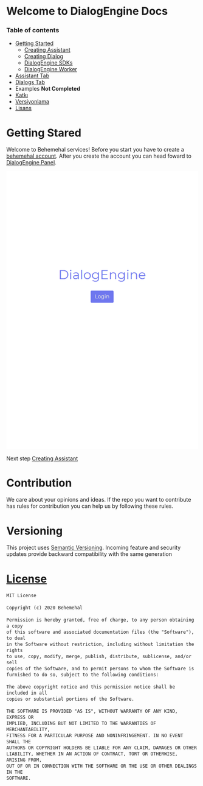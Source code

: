 # Welcome to DialogEngine Docs

### Table of contents
- [Getting Started](#getting-started)
  - [Creating Assistant](./creatingAssistant)   
  - [Creating Dialog](./creatingDialogs)
  - [DialogEngine SDKs](./sdk)
  - [DialogEngine Worker](./worker)
- [Assistant Tab](./assistant)
- [Dialogs Tab](./dialogs)
- Examples **Not Completed**
- [Katkı](#katkı)
- [Versiyonlama](#versiyonlama)
- [Lisans](#lisans)

# Getting Stared
Welcome to Behemehal services! Before you start you have to create a [behemehal account](https://behemehal.net/login). After you create the account you can head foward to [DialogEngine Panel](https://dialogengine.behemehal.net/panel.html).

![login](./src/content1.png)

Next step [Creating Assistant](./creatingAssistant)


# Contribution
We care about your opinions and ideas. If the repo you want to contribute has rules for contribution you can help us by following these rules.


# Versioning
This project uses [Semantic Versioning](https://semver.org/). Incoming feature and security updates provide backward compatibility with the same generation

# [License](../LICENSE)

```
MIT License

Copyright (c) 2020 Behemehal

Permission is hereby granted, free of charge, to any person obtaining a copy
of this software and associated documentation files (the "Software"), to deal
in the Software without restriction, including without limitation the rights
to use, copy, modify, merge, publish, distribute, sublicense, and/or sell
copies of the Software, and to permit persons to whom the Software is
furnished to do so, subject to the following conditions:

The above copyright notice and this permission notice shall be included in all
copies or substantial portions of the Software.

THE SOFTWARE IS PROVIDED "AS IS", WITHOUT WARRANTY OF ANY KIND, EXPRESS OR
IMPLIED, INCLUDING BUT NOT LIMITED TO THE WARRANTIES OF MERCHANTABILITY,
FITNESS FOR A PARTICULAR PURPOSE AND NONINFRINGEMENT. IN NO EVENT SHALL THE
AUTHORS OR COPYRIGHT HOLDERS BE LIABLE FOR ANY CLAIM, DAMAGES OR OTHER
LIABILITY, WHETHER IN AN ACTION OF CONTRACT, TORT OR OTHERWISE, ARISING FROM,
OUT OF OR IN CONNECTION WITH THE SOFTWARE OR THE USE OR OTHER DEALINGS IN THE
SOFTWARE.
```